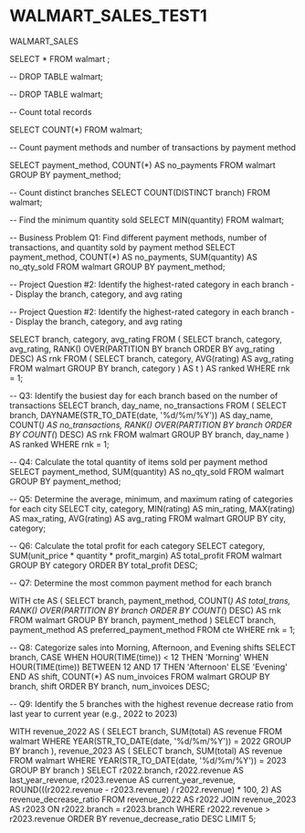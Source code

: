 # WALMART_SALES_TEST1
WALMART_SALES 

SELECT * FROM walmart ;

-- DROP TABLE walmart;

-- DROP TABLE walmart;

-- Count total records

SELECT COUNT(*) FROM walmart;

-- Count payment methods and number of transactions by payment method

SELECT 
    payment_method,
    COUNT(*) AS no_payments
FROM walmart
GROUP BY payment_method;

-- Count distinct branches
SELECT COUNT(DISTINCT branch) FROM walmart;

-- Find the minimum quantity sold
SELECT MIN(quantity) FROM walmart;

-- Business Problem Q1: Find different payment methods, number of transactions, and quantity sold by payment method
SELECT 
    payment_method,
    COUNT(*) AS no_payments,
    SUM(quantity) AS no_qty_sold
FROM walmart
GROUP BY payment_method;

-- Project Question #2: Identify the highest-rated category in each branch
-- Display the branch, category, and avg rating

-- Project Question #2: Identify the highest-rated category in each branch
-- Display the branch, category, and avg rating

SELECT branch, category, avg_rating
FROM (
    SELECT 
        branch,
        category,
        avg_rating,
        RANK() OVER(PARTITION BY branch ORDER BY avg_rating DESC) AS rnk
    FROM (
        SELECT 
            branch,
            category,
            AVG(rating) AS avg_rating
        FROM walmart
        GROUP BY branch, category
    ) AS t
) AS ranked
WHERE rnk = 1;

-- Q3: Identify the busiest day for each branch based on the number of transactions
SELECT branch, day_name, no_transactions
FROM (
    SELECT 
        branch,
        DAYNAME(STR_TO_DATE(date, '%d/%m/%Y')) AS day_name,
        COUNT(*) AS no_transactions,
        RANK() OVER(PARTITION BY branch ORDER BY COUNT(*) DESC) AS rnk
    FROM walmart
    GROUP BY branch, day_name
) AS ranked
WHERE rnk = 1;

-- Q4: Calculate the total quantity of items sold per payment method
SELECT 
    payment_method,
    SUM(quantity) AS no_qty_sold
FROM walmart
GROUP BY payment_method;

-- Q5: Determine the average, minimum, and maximum rating of categories for each city
SELECT 
    city,
    category,
    MIN(rating) AS min_rating,
    MAX(rating) AS max_rating,
    AVG(rating) AS avg_rating
FROM walmart
GROUP BY city, category;

-- Q6: Calculate the total profit for each category
SELECT 
    category,
    SUM(unit_price * quantity * profit_margin) AS total_profit
FROM walmart
GROUP BY category
ORDER BY total_profit DESC;

-- Q7: Determine the most common payment method for each branch

WITH cte AS (
    SELECT 
        branch,
        payment_method,
        COUNT(*) AS total_trans,
        RANK() OVER(PARTITION BY branch ORDER BY COUNT(*) DESC) AS rnk
    FROM walmart
    GROUP BY branch, payment_method
)
SELECT branch, payment_method AS preferred_payment_method
FROM cte
WHERE rnk = 1;

-- Q8: Categorize sales into Morning, Afternoon, and Evening shifts
SELECT
    branch,
    CASE 
        WHEN HOUR(TIME(time)) < 12 THEN 'Morning'
        WHEN HOUR(TIME(time)) BETWEEN 12 AND 17 THEN 'Afternoon'
        ELSE 'Evening'
    END AS shift,
    COUNT(*) AS num_invoices
FROM walmart
GROUP BY branch, shift
ORDER BY branch, num_invoices DESC;
	
-- Q9: Identify the 5 branches with the highest revenue decrease ratio from last year to current year (e.g., 2022 to 2023)

WITH revenue_2022 AS (
    SELECT 
        branch,
        SUM(total) AS revenue
    FROM walmart
    WHERE YEAR(STR_TO_DATE(date, '%d/%m/%Y')) = 2022
    GROUP BY branch
),
revenue_2023 AS (
    SELECT 
        branch,
        SUM(total) AS revenue
    FROM walmart
    WHERE YEAR(STR_TO_DATE(date, '%d/%m/%Y')) = 2023
    GROUP BY branch
)
SELECT 
    r2022.branch,
    r2022.revenue AS last_year_revenue,
    r2023.revenue AS current_year_revenue,
    ROUND(((r2022.revenue - r2023.revenue) / r2022.revenue) * 100, 2) AS revenue_decrease_ratio
FROM revenue_2022 AS r2022
JOIN revenue_2023 AS r2023 ON r2022.branch = r2023.branch
WHERE r2022.revenue > r2023.revenue
ORDER BY revenue_decrease_ratio DESC
LIMIT 5;
